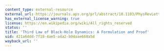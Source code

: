 ```yaml
---
content_type: external-resource
external_url: https://journals.aps.org/prl/abstract/10.1103/PhysRevLett.57.397
has_external_license_warning: true
license: https://en.wikipedia.org/wiki/All_rights_reserved
status: ''
title: 'Third Law of Black-Hole Dynamics: A Formulation and Proof'
uid: 421a6ddd-7f18-4ae5-a4a2-b94aae668a5d
wayback_url: ''
---
```

